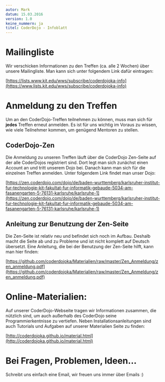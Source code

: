 ```yaml
---
autor: Mark  
datum: 15.03.2016  
version: 1.0  
keine_nummern: ja  
titel: CoderDojo - Infoblatt
---
```


# Mailingliste
Wir verschicken Informationen zu den Treffen (ca. alle 2 Wochen) über unsere Mailingliste. Man kann sich unter folgendem Link dafür eintragen:  


[https://lists.www.kit.edu/wws/subscribe/coderdojoka-info](https://www.lists.kit.edu/wws/subscribe/coderdojoka-info)

# Anmeldung zu den Treffen
Um an den CoderDojo-Treffen teilnehmen zu können, muss man sich für **jedes** Treffen erneut anmelden. Es ist für uns wichtig im Voraus zu wissen, wie viele Teilnehmer kommen, um genügend Mentoren zu stellen.  

## CoderDojo-Zen
Die Anmeldung zu unseren Treffen läuft über die CoderDojo Zen-Seite auf der alle CoderDojos registriert sind. Dort legt man sich zunächst einen Account an und tritt unserem Dojo bei. Danach kann man sich für die einzelnen Treffen anmelden. Unter folgendem Link findet man unser Dojo:  

[https://zen.coderdojo.com/dojo/de/baden-wurttemberg/karlsruher-institut-fur-technologie-kit-fakultat-fur-informatik-gebaude-5034-am-fasanengarten-5-76131-karlsruhe/karlsruhe-1](https://zen.coderdojo.com/dojo/de/baden-wurttemberg/karlsruher-institut-fur-technologie-kit-fakultat-fur-informatik-gebaude-5034-am-fasanengarten-5-76131-karlsruhe/karlsruhe-1)

## Anleitung zur Benutzung der Zen-Seite
Die Zen-Seite ist relativ neu und befindet sich noch im Aufbau. Deshalb macht die Seite ab und zu Probleme und ist nicht komplett auf Deutsch übersetzt. Eine Anleitung, die bei der Benutzung der Zen-Seite hilft, kann man hier finden:  

[https://github.com/coderdojoka/Materialien/raw/master/Zen_Anmeldung/zen_anmeldung.pdf](https://github.com/coderdojoka/Materialien/raw/master/Zen_Anmeldung/zen_anmeldung.pdf)


# Online-Materialien:
Auf unserer CoderDojo-Webseite tragen wir Informationen zusammen, die nützlich sind, um auch außerhalb des CoderDojo seine Programmierkentnisse zu vertiefen. Neben Installationsanleitungen sind auch Tutorials und Aufgaben auf unserer Materialien Seite zu finden:

[http://coderdojoka.github.io/material.html](http://coderdojoka.github.io/material.html)


# Bei Fragen, Problemen, Ideen...
Schreibt uns einfach eine Email, wir freuen uns immer über Emails :)
